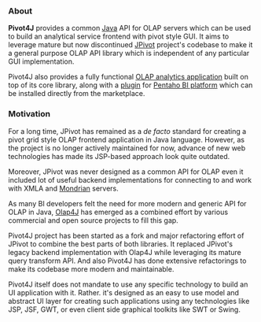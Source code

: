 ### About

**Pivot4J** provides a common [Java][java-site] API for OLAP servers which can be used to build an 
analytical service frontend with pivot style GUI. It aims to leverage mature but now discontinued 
[JPivot][jpivot-site] project's	codebase to make it a general	purpose OLAP API library which is 
independent of any particular GUI implementation.

Pivot4J also provides a fully functional [OLAP analytics application][analytics] built on top of its core library, 
along with a [plugin][pentaho-plugin] for [Pentaho BI platform][pentaho-site] which can be installed directly from the 
marketplace.

### Motivation

For a long time, JPivot has remained as a *de facto* standard for creating a pivot grid style OLAP frontend application 
in Java language. However, as the project is no longer actively maintained for now, advance of new web technologies has 
made its JSP-based approach look quite outdated.

Moreover, JPivot was never designed as a common API for OLAP even it included lot of useful backend implementations for 
connecting to and work with XMLA and [Mondrian][mondrian-site] servers.

As many BI developers felt the need for more modern and generic API for OLAP in Java, [Olap4J][olap4j-site] has 
emerged as a combined effort by various commercial and open source projects to fill this gap.

Pivot4J project has been started as a fork and major refactoring effort of JPivot to combine the best parts of both libraries. 
It replaced JPivot's legacy backend implementation with Olap4J while leveraging its mature query transform API. And also 
Pivot4J has done extensive refactorings to make its codebase more modern and maintainable.

Pivot4J itself does not mandate to use any specific technology to build an UI application with it. Rather. it's designed as 
an easy to use model and abstract UI layer for creating such applications using any technologies like JSP, JSF, GWT, or even 
client side graphical toolkits like SWT or Swing.

[analytics]: ./example.html
[pentaho-plugin]: ./pentaho.html

[java-site]: http://www.java.com
[jpivot-site]: http://jpivot.sourceforge.net
[olap4j-site]: http://www.olap4j.org
[mondrian-site]: http://mondrian.pentaho.com
[pentaho-site]: http://community.pentaho.com/